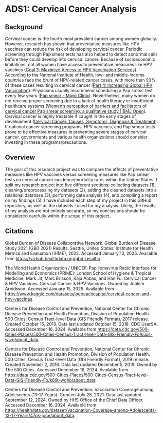 # ADS1: Cervical Cancer Analysis

## Background

Cervical cancer is the fourth most prevalent cancer among women globally. However, research has shown that preventative measures like HPV vaccines can reduce the risk of developing cervical cancer. Periodic screening through Pap smear tests has also helped to detect abnormal cells before they could develop into cervical cancer. Because of socioeconomic limitations, not all women have access to preventative measures like HPV vaccines ([Goal 3: Maximize Access to HPV Vaccination Services](https://deainfo.nci.nih.gov/advisory/pcp/annualreports/hpv/Part3Goal3.htm#:~:text=While%20HPV%20vaccines%20are%20among,law's%20requirements%20for%20vaccine%20coverage.)). According to the National Institute of Health, low- and middle-income countries face the brunt of HPV-related cancer cases, with more than 90% of these cases resulting in cervical cancer ([Part 4: Increasing Global HPV Vaccination](https://deainfo.nci.nih.gov/advisory/pcp/annualreports/hpv/Part4.htm)). Physicians usually recommend scheduling a Pap smear test every few years ([Pap smear - Mayo Clinic](https://www.mayoclinic.org/tests-procedures/pap-smear/about/pac-20394841)). Nevertheless, many women do not receive proper screening due to a lack of health literacy or insufficient healthcare systems ([Women’s perception of barriers and facilitators of cervical cancer Pap smear screening: a qualitative study | BMJ Open](https://bmjopen.bmj.com/content/14/1/e072954)). Cervical cancer is highly treatable if caught in the early stages of development ([Cervical Cancer: Causes, Symptoms, Diagnosis & Treatment](https://my.clevelandclinic.org/health/diseases/12216-cervical-cancer)). If national cancer screening programs, HPV vaccines, and Pap smear tests prove to be effective measures in preventing severe stages of cervical cancer, governments and various health organizations should consider investing in these programs/precautions.

## Overview

The goal of this research project was to compare the effects of preventative measures like HPV vaccines versus screening measures like Pap smear tests on cervical cancer incidence/mortality rates within the United States. I split my research project into five different sections: collecting datasets (1), cleaning/preprocessing my datasets (2), adding the cleaned datasets into a relational database (3), performing data analysis (4), and compiling a report on my findings (5). I have included each step of my project in this GitHub repository, as well as the datasets I used for my analysis. Likely, the results of my analysis are not entirely accurate, so my conclusions should be considered carefully within the scope of this project.

## Citations

Global Burden of Disease Collaborative Network.
Global Burden of Disease Study 2021 (GBD 2021) Results.
Seattle, United States: Institute for Health Metrics and Evaluation (IHME), 2022. Accessed January 13, 2025.
Available from https://vizhub.healthdata.org/gbd-results/.

The World Health Organization / UNICEF. Papillomavirus Rapid Interface for Modelling and Economics (PRIME): London School of Hygiene & Tropical Medicine, Mark Jit, Marc Brisson, Kaja Abbas, and Han Fu. Cervical Cancer & HPV Vaccines. Cervical Cancer & HPV Vaccines.
Owned by Joakim Arvidsson. Accessed January 15, 2025. Available from https://www.kaggle.com/datasets/joebeachcapital/cervical-cancer-and-hpv-vaccines.

Centers for Disease Control and Prevention, National Center for Chronic Disease Prevention and Health Promotion, Division of Population Health.
500 Cities: Census Tract-level Data (GIS Friendly Format), 2017 release.
Created October 15, 2018. Data last updated October 15, 2018. CDC UserSA. Accessed December 16, 2024.
Available from https://data.cdc.gov/500-Cities-Places/500-Cities-Census-Tract-level-Data-GIS-Friendly-Fo/kucs-wizg/about_data.

Centers for Disease Control and Prevention, National Center for Chronic Disease Prevention and Health Promotion, Division of Population Health.
500 Cities: Census Tract-level Data (GIS Friendly Format), 2019 release.
Created November 2, 2016. Data last updated December 5, 2019. Owned by The 500 Cities. Accessed December 16, 2024.
Available from https://data.cdc.gov/500-Cities-Places/500-Cities-Census-Tract-level-Data-GIS-Friendly-Fo/k86t-wghb/about_data.

Centers for Disease Control and Prevention. Vaccination Coverage among Adolescents (13-17 Years). Created July 28, 2021. Data last updated September 12, 2024. Owned by HHS Office of the Chief Data Officer. Accessed December 16, 2024. Available from https://healthdata.gov/dataset/Vaccination-Coverage-among-Adolescents-13-17-Years/47pk-jpce/about_data.


